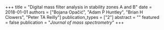 +++
title = "Digital mass filter analysis in stability zones A and B"
date = 2018-01-01
authors = ["Bojana Opačić", "Adam P Huntley", "Brian H Clowers", "Peter TA Reilly"]
publication_types = ["2"]
abstract = ""
featured = false
publication = "*Journal of mass spectrometry*"
+++

